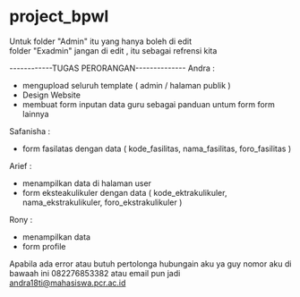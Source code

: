 # project_bpwl
Untuk folder "Admin" itu yang hanya boleh di edit<br>
folder "Exadmin" jangan di edit , itu sebagai refrensi kita

------------TUGAS PERORANGAN--------------
Andra :
  - mengupload seluruh template ( admin / halaman publik )
  - Design Website
  - membuat form inputan data guru sebagai panduan untum form form lainnya

Safanisha :
  - form fasilatas dengan data ( kode_fasilitas, nama_fasilitas, foro_fasilitas )

Arief :
  - menampilkan data di halaman user
  - form eksteakulikuler dengan data ( kode_ektrakulikuler, nama_ekstrakulikuler, foro_ekstrakulikuler )

Rony :
  - menampilkan data 
  - form profile
  
  
Apabila ada error atau butuh pertolonga hubungain aku ya guy
nomor aku di bawaah ini
082276853382
atau email pun jadi
andra18ti@mahasiswa.pcr.ac.id
